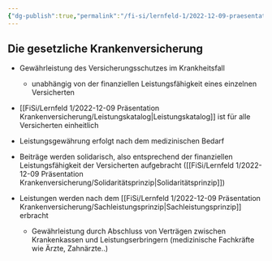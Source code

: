```yaml
---
{"dg-publish":true,"permalink":"/fi-si/lernfeld-1/2022-12-09-praesentation-krankenversicherung/gkv/"}
---
```



## Die gesetzliche Krankenversicherung

- Gewährleistung des Versicherungsschutzes im Krankheitsfall 
	- unabhängig von der finanziellen Leistungsfähigkeit eines einzelnen Versicherten
- [[FiSi/Lernfeld 1/2022-12-09 Präsentation Krankenversicherung/Leistungskatalog\|Leistungskatalog]] ist für alle Versicherten einheitlich 
- Leistungsgewährung erfolgt nach dem medizinischen Bedarf

- Beiträge werden solidarisch, also entsprechend der finanziellen Leistungsfähigkeit der Versicherten aufgebracht ([[FiSi/Lernfeld 1/2022-12-09 Präsentation Krankenversicherung/Solidaritätsprinzip\|Solidaritätsprinzip]])
- Leistungen werden nach dem [[FiSi/Lernfeld 1/2022-12-09 Präsentation Krankenversicherung/Sachleistungsprinzip\|Sachleistungsprinzip]] erbracht
	- Gewährleistung durch Abschluss von Verträgen zwischen Krankenkassen und Leistungserbringern (medizinische Fachkräfte wie Ärzte, Zahnärzte..)



